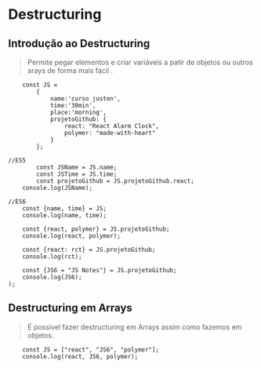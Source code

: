 # Destructuring

## Introdução ao Destructuring

> Permite pegar elementos e criar variáveis a patir de objetos ou outros arays de forma mais fácil .

```JS
    const JS = 
        {
            name:'curso justen',
            time:'30min',
            place:'morning',
            projetoGithub: {
                react: "React Alarm Clock",
                polymer: "made-with-heart"
            }
        };

//ES5
        const JSName = JS.name;
        const JSTime = JS.time;
        const projetoGithub = JS.projetoGithub.react;
    console.log(JSName);

//ES6
    const {name, time} = JS;
    console.log(name, time);

    const {react, polymer} = JS.projetoGithub;
    console.log(react, polymer);

    const {react: rct} = JS.projetoGithub;
    console.log(rct);

    const {JS6 = "JS Notes"} = JS.projetoGithub;
    console.log(JS6);
);
```

## Destructuring em Arrays

> É possível fazer destructuring em Arrays assim como fazemos em objetos.

```JS
    const JS = ["react", "JS6", "polymer"];
    console.log(react, JS6, polymer);
```
